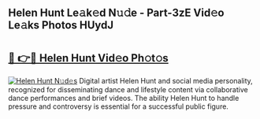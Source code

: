 ## Helen Hunt Le𝚊k𝚎d N𝚞𝚍e - Part-3zE Vid𝚎o Le𝚊ks Photos HUydJ

# <h2><a href="http://fbeovda.evod.top/?m=Helen+Hunt">🔗 👉🔴 Helen Hunt Vid𝚎o Ph𝚘t𝚘s</a></h2>

[![Helen Hunt N𝚞d𝚎s](https://i.imgur.com/8V9OHl7.gif)](http://fbeovda.evod.top/?m=Helen+Hunt)
Digital artist Helen Hunt and social media personality, recognized for disseminating dance and lifestyle content via collaborative dance performances and brief videos. The ability Helen Hunt to handle pressure and controversy is essential for a successful public figure. 

